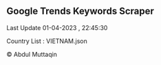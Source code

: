 

## Google Trends Keywords Scraper 
 
Last Update 01-04-2023 , 22:45:30

Country List :
VIETNAM.json



© Abdul Muttaqin 

